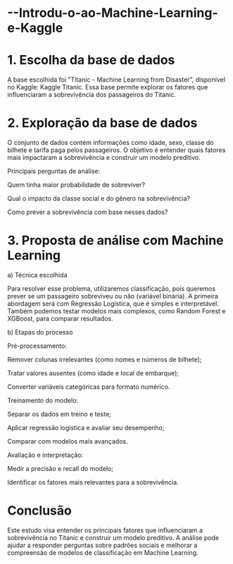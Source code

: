 # --Introdu-o-ao-Machine-Learning-e-Kaggle

# 1. Escolha da base de dados

A base escolhida foi "Titanic - Machine Learning from Disaster", disponível no Kaggle: Kaggle Titanic. Essa base permite explorar os fatores que influenciaram a sobrevivência dos passageiros do Titanic.

# 2. Exploração da base de dados

O conjunto de dados contém informações como idade, sexo, classe do bilhete e tarifa paga pelos passageiros. O objetivo é entender quais fatores mais impactaram a sobrevivência e construir um modelo preditivo.

Principais perguntas de análise:

Quem tinha maior probabilidade de sobreviver?

Qual o impacto da classe social e do gênero na sobrevivência?

Como prever a sobrevivência com base nesses dados?

# 3. Proposta de análise com Machine Learning

a) Técnica escolhida

Para resolver esse problema, utilizaremos classificação, pois queremos prever se um passageiro sobreviveu ou não (variável binária). A primeira abordagem será com Regressão Logística, que é simples e interpretável. Também podemos testar modelos mais complexos, como Random Forest e XGBoost, para comparar resultados.

b) Etapas do processo

Pré-processamento:

Remover colunas irrelevantes (como nomes e números de bilhete);

Tratar valores ausentes (como idade e local de embarque);

Converter variáveis categóricas para formato numérico.

Treinamento do modelo:

Separar os dados em treino e teste;

Aplicar regressão logística e avaliar seu desempenho;

Comparar com modelos mais avançados.

Avaliação e interpretação:

Medir a precisão e recall do modelo;

Identificar os fatores mais relevantes para a sobrevivência.

# Conclusão

Este estudo visa entender os principais fatores que influenciaram a sobrevivência no Titanic e construir um modelo preditivo. A análise pode ajudar a responder perguntas sobre padrões sociais e melhorar a compreensão de modelos de classificação em Machine Learning.

